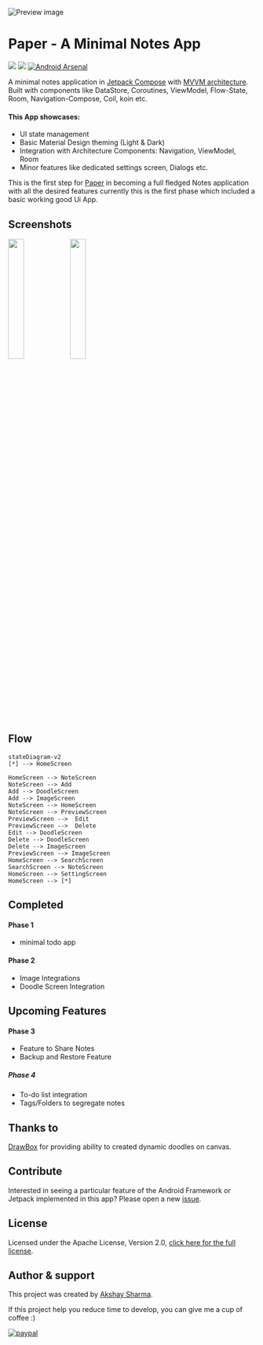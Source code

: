 ![Preview image](media/banner.webp)

# Paper - A Minimal Notes App
[![](https://androidweekly.net/issues/issue-496/badge?style=flat-square)](https://androidweekly.net/issues/issue-496)
[![](https://img.shields.io/badge/APK-1.0.0-black?style=flat-square&logo=googleplay)](https://play.google.com/store/apps/details?id=io.ak1.paper)
[![Android Arsenal](https://img.shields.io/badge/Android%20Arsenal-Paper-green.svg?style=flat-square)](https://android-arsenal.com/details/3/8296)

A minimal notes application in [Jetpack Compose](https://developer.android.com/jetpack/compose) with [MVVM architecture](https://developer.android.com/jetpack/guide).
Built with components like DataStore, Coroutines, ViewModel, Flow-State, Room, Navigation-Compose, Coil, koin etc.


#### This App showcases:

* UI state management
* Basic Material Design theming (Light & Dark)
* Integration with Architecture Components: Navigation, ViewModel, Room
* Minor features like dedicated settings screen, Dialogs etc.


This is the first step for [Paper](https://github.com/akshay2211/paper) in becoming a full fledged Notes application with all the desired features
currently this is the first phase which included a basic working good Ui App.

Screenshots
-----------
<img src="media/light.png" width="25%"/><img src="media/dark.png" width="25%"/>

Flow
-----------
```mermaid
stateDiagram-v2
[*] --> HomeScreen

HomeScreen --> NoteScreen
NoteScreen --> Add
Add --> DoodleScreen
Add --> ImageScreen
NoteScreen --> HomeScreen
NoteScreen --> PreviewScreen
PreviewScreen -->  Edit
PreviewScreen -->  Delete
Edit --> DoodleScreen
Delete --> DoodleScreen
Delete --> ImageScreen
PreviewScreen --> ImageScreen
HomeScreen --> SearchScreen
SearchScreen --> NoteScreen
HomeScreen --> SettingScreen
HomeScreen --> [*]
```

Completed
-----------

#### Phase 1
* minimal todo app

#### Phase 2

* Image Integrations
* Doodle Screen Integration 

Upcoming Features
-----------

#### Phase 3

* Feature to Share Notes
* Backup and Restore Feature

##### Phase 4
* To-do list integration
* Tags/Folders to segregate notes

Thanks to
----------
[DrawBox](https://github.com/akshay2211/DrawBox) for providing ability to created dynamic doodles on canvas.

Contribute
----------
Interested in seeing a particular feature of the Android Framework or Jetpack implemented in this
app? 
Please open a new [issue](https://github.com/akshay2211/paper/issues).

License
-----------------
Licensed under the Apache License, Version 2.0, [click here for the full license](/LICENSE).

Author & support
-----------------
This project was created by [Akshay Sharma](https://akshay2211.github.io/).

If this project help you reduce time to develop, you can give me a cup of coffee :) 

[![paypal](https://www.paypalobjects.com/en_US/i/btn/btn_donateCC_LG.gif)](https://www.paypal.me/akshay2211)



